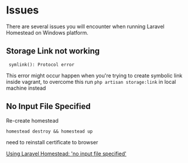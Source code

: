 # Issues

There are several issues you will encounter when running Laravel Homestead on Windows platform.

## Storage Link not working

```
 symlink(): Protocol error
```

This error might occur happen when you're trying to create symbolic link inside vagrant, to overcome this run `php artisan storage:link` in local machine instead

## No Input File Specified

Re-create homestead

`homestead destroy && homestead up`

need to reinstall certificate to browser

[Using Laravel Homestead: 'no input file specified'](https://stackoverflow.com/questions/24274387/using-laravel-homestead-no-input-file-specified)
